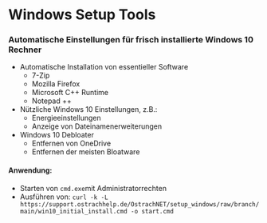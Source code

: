 # Windows Setup Tools

### Automatische Einstellungen für frisch installierte Windows 10 Rechner

* Automatische Installation von essentieller Software
  * 7-Zip
  * Mozilla Firefox
  * Microsoft C++ Runtime
  * Notepad ++
* Nützliche Windows 10 Einstellungen, z.B.:
  * Energieeinstellungen
  * Anzeige von Dateinamenerweiterungen
* Windows 10 Debloater
  * Entfernen von OneDrive
  * Entfernen der meisten Bloatware

#### Anwendung:
* Starten von ```cmd.exe```mit Administratorrechten
* Ausführen von: ```curl -k -L https://support.ostrachhelp.de/OstrachNET/setup_windows/raw/branch/main/win10_initial_install.cmd -o start.cmd```